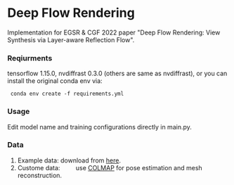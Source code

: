 # Deep Flow Rendering

Implementation for EGSR &amp; CGF 2022 paper "Deep Flow Rendering: View Synthesis via Layer-aware Reflection Flow".

### Reqiurments
tensorflow 1.15.0, nvdiffrast 0.3.0 (others are same as nvdiffrast), or you can install the original conda env via:
<pre><code> conda env create -f requirements.yml </code></pre>

### Usage
Edit model name and training configurations directly in main.py.

### Data
1. Example data: download from [here](https://github.com/turandai/dfr).
2. Custome data: 
   &emsp;&emsp; use [COLMAP](https://github.com/colmap/colmap) for pose estimation and mesh reconstruction.

